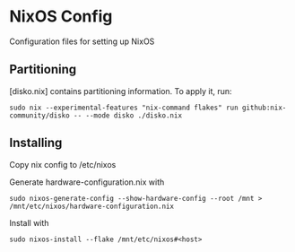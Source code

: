 # NixOS Config

Configuration files for setting up NixOS

## Partitioning

[disko.nix] contains partitioning information. To apply it, run:

`sudo nix --experimental-features "nix-command flakes" run github:nix-community/disko -- --mode disko ./disko.nix`

## Installing

Copy nix config to /etc/nixos

Generate hardware-configuration.nix with

`sudo nixos-generate-config --show-hardware-config --root /mnt > /mnt/etc/nixos/hardware-configuration.nix`

Install with

`sudo nixos-install --flake /mnt/etc/nixos#<host>`
